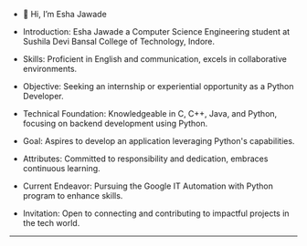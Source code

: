 - 👋 Hi, I’m Esha Jawade

- Introduction: Esha Jawade a Computer Science Engineering student at Sushila Devi Bansal College of Technology, Indore.
- Skills: Proficient in English and communication, excels in collaborative environments.
- Objective: Seeking an internship or experiential opportunity as a Python Developer.
- Technical Foundation: Knowledgeable in C, C++, Java, and Python, focusing on backend development using Python.
- Goal: Aspires to develop an application leveraging Python's capabilities.
- Attributes: Committed to responsibility and dedication, embraces continuous learning.
- Current Endeavor: Pursuing the Google IT Automation with Python program to enhance skills.
- Invitation: Open to connecting and contributing to impactful projects in the tech world.

---
<!---
Esha-Tech-Journey/Esha-Tech-Journey is a ✨ special ✨ repository because its `README.md` (this file) appears on your GitHub profile.
You can click the Preview link to take a look at your changes.
--->
